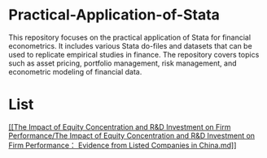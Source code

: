 # Practical-Application-of-Stata
This repository focuses on the practical application of Stata for financial econometrics. It includes various Stata do-files and datasets that can be used to replicate empirical studies in finance. The repository covers topics such as asset pricing, portfolio management, risk management, and econometric modeling of financial data. 
# List
[[[The Impact of Equity Concentration and R&D Investment on Firm Performance/The Impact of Equity Concentration and R&D Investment on Firm Performance： Evidence from Listed Companies in China.md]]
](https://github.com/Dylan-Z-Xin/Practical-Application-of-Stata/blob/main/The%20Impact%20of%20Equity%20Concentration%20and%20R%26D%20Investment%20on%20Firm%20Performance/The%20Impact%20of%20Equity%20Concentration%20and%20R%26D%20Investment%20on%20Firm%20Performance%EF%BC%9A%20Evidence%20from%20Listed%20Companies%20in%20China.md)
